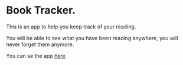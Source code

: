 # Book Tracker.
This is an app to help you keep track of your reading.

You will be able to see what you have been reading anywhere, you will never forget them anymore.

You can se the app [here](https://parzivalcen.github.io/TheOdinLibrary/)
